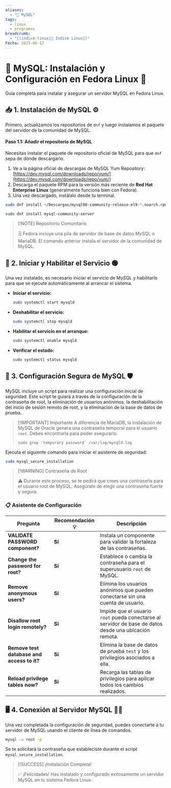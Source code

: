 ```yaml
---
aliases:
  - "🐘 MySQL"
tags:
  - linux
  - programas
breadcrumb:
  - "[[indice-linux|🐧 Índice Linux]]"
Fecha: 2025-06-17
---
```

# 🐘 MySQL: Instalación y Configuración en Fedora Linux 🐧
Guía completa para instalar y asegurar un servidor MySQL en Fedora Linux.
## 📥 1. Instalación de MySQL ⚙️
Primero, actualizamos los repositorios de `dnf` y luego instalamos el paquete del servidor de la comunidad de MySQL.
#### Paso 1.1: Añadir el repositorio de MySQL
Necesitas instalar el paquete de repositorio oficial de MySQL para que `dnf` sepa de dónde descargarlo.
1. Ve a la página oficial de descargas de MySQL Yum Repository: [https://dev.mysql.com/downloads/repo/yum/](https://dev.mysql.com/downloads/repo/yum/)
2. Descarga el paquete RPM para la versión más reciente de **Red Hat Enterprise Linux** (generalmente funciona bien con Fedora).
3. Una vez descargado, instálalo desde tu terminal. 
```bash
sudo dnf install ~/Descargas/mysql80-community-release-el9-*.noarch.rpm

sudo dnf install mysql-community-server
```
> [!NOTE] Repositorio Comunitario
> 
> 🗒️ Fedora incluye una pila de servidor de base de datos MySQL o MariaDB. El comando anterior instala el servidor de la comunidad de MySQL.
## 🚀 2. Iniciar y Habilitar el Servicio 🟢
Una vez instalado, es necesario iniciar el servicio de MySQL y habilitarlo para que se ejecute automáticamente al arrancar el sistema.
- **Iniciar el servicio:**
    ```bash
    sudo systemctl start mysqld
    ```
- **Deshabilitar el servicio:**
	```bash
	sudo systemctl stop mysqld
	```
- **Habilitar el servicio en el arranque:**
    ```bash
    sudo systemctl enable mysqld
    ```
    
- **Verificar el estado:**
    ```bash
    sudo systemctl status mysqld
    ```

## 🔐 3. Configuración Segura de MySQL 🛡️
MySQL incluye un script para realizar una configuración inicial de seguridad. Este script te guiará a través de la configuración de la contraseña de root, la eliminación de usuarios anónimos, la deshabilitación del inicio de sesión remoto de root, y la eliminación de la base de datos de prueba.

>[!IMPORTANT] Importante
>A diferencia de MariaDB, la instalación de MySQL de Oracle genera una contraseña temporal para el usuario `root`. Debes encontrarla para poder asegurarlo.
>
>`sudo grep 'temporary password' /var/log/mysqld.log`

Ejecuta el siguiente comando para iniciar el asistente de seguridad:
```bash
sudo mysql_secure_installation
```

> [!WARNING] Contraseña de Root
> 
> ⚠️ Durante este proceso, se te pedirá que crees una contraseña para el usuario root de MySQL. Asegúrate de elegir una contraseña fuerte y segura.

### 📋 Asistente de Configuración

| **Pregunta**                               | **Recomendación 💡** | **Descripción**                                                                                        |
| ------------------------------------------ | -------------------- | ------------------------------------------------------------------------------------------------------ |
| **VALIDATE PASSWORD component?**           | **Sí**               | Instala un componente para validar la fortaleza de las contraseñas.                                    |
| **Change the password for root?**          | **Sí**               | Establece o cambia la contraseña para el superusuario `root` de MySQL.                                 |
| **Remove anonymous users?**                | **Sí**               | Elimina los usuarios anónimos que pueden conectarse sin una cuenta de usuario.                         |
| **Disallow root login remotely?**          | **Sí**               | Impide que el usuario `root` pueda conectarse al servidor de base de datos desde una ubicación remota. |
| **Remove test database and access to it?** | **Sí**               | Elimina la base de datos de prueba `test` y los privilegios asociados a ella.                          |
| **Reload privilege tables now?**           | **Sí**               | Recarga las tablas de privilegios para aplicar todos los cambios realizados.                           |

## 🖥️ 4. Conexión al Servidor MySQL 🧑‍💻
Una vez completada la configuración de seguridad, puedes conectarte a tu servidor de MySQL usando el cliente de línea de comandos.
```bash
mysql -u root -p
```
Se te solicitará la contraseña que estableciste durante el script `mysql_secure_installation`.
> [!SUCCESS] ¡Instalación Completa!
> 
> ✅ ¡Felicidades! Has instalado y configurado exitosamente un servidor MySQL en tu sistema Fedora Linux.

